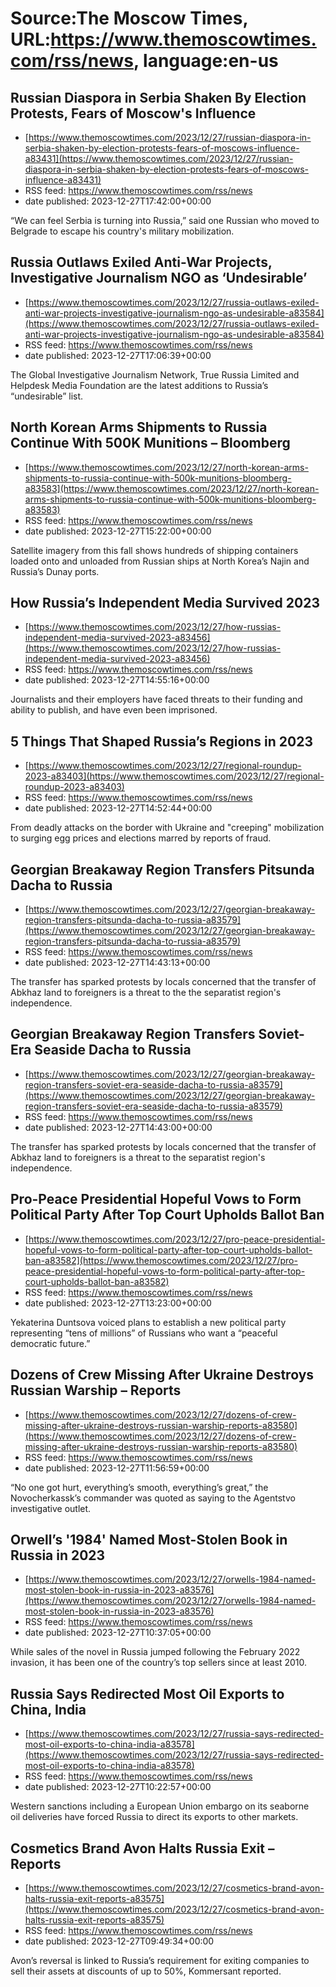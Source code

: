 # Source:The Moscow Times, URL:https://www.themoscowtimes.com/rss/news, language:en-us

## Russian Diaspora in Serbia Shaken By Election Protests, Fears of Moscow's Influence
 - [https://www.themoscowtimes.com/2023/12/27/russian-diaspora-in-serbia-shaken-by-election-protests-fears-of-moscows-influence-a83431](https://www.themoscowtimes.com/2023/12/27/russian-diaspora-in-serbia-shaken-by-election-protests-fears-of-moscows-influence-a83431)
 - RSS feed: https://www.themoscowtimes.com/rss/news
 - date published: 2023-12-27T17:42:00+00:00

“We can feel Serbia is turning into Russia,” said one Russian who moved to Belgrade to escape his country's military mobilization.

## Russia Outlaws Exiled Anti-War Projects, Investigative Journalism NGO as ‘Undesirable’
 - [https://www.themoscowtimes.com/2023/12/27/russia-outlaws-exiled-anti-war-projects-investigative-journalism-ngo-as-undesirable-a83584](https://www.themoscowtimes.com/2023/12/27/russia-outlaws-exiled-anti-war-projects-investigative-journalism-ngo-as-undesirable-a83584)
 - RSS feed: https://www.themoscowtimes.com/rss/news
 - date published: 2023-12-27T17:06:39+00:00

The Global Investigative Journalism Network, True Russia Limited and Helpdesk Media Foundation are the latest additions to Russia’s “undesirable” list.

## North Korean Arms Shipments to Russia Continue With 500K Munitions – Bloomberg
 - [https://www.themoscowtimes.com/2023/12/27/north-korean-arms-shipments-to-russia-continue-with-500k-munitions-bloomberg-a83583](https://www.themoscowtimes.com/2023/12/27/north-korean-arms-shipments-to-russia-continue-with-500k-munitions-bloomberg-a83583)
 - RSS feed: https://www.themoscowtimes.com/rss/news
 - date published: 2023-12-27T15:22:00+00:00

Satellite imagery from this fall shows hundreds of shipping containers loaded onto and unloaded from Russian ships at North Korea’s Najin and Russia’s Dunay ports.

## How Russia’s Independent Media Survived 2023
 - [https://www.themoscowtimes.com/2023/12/27/how-russias-independent-media-survived-2023-a83456](https://www.themoscowtimes.com/2023/12/27/how-russias-independent-media-survived-2023-a83456)
 - RSS feed: https://www.themoscowtimes.com/rss/news
 - date published: 2023-12-27T14:55:16+00:00

Journalists and their employers have faced threats to their funding and ability to publish, and have even been imprisoned.

## 5 Things That Shaped Russia’s Regions in 2023
 - [https://www.themoscowtimes.com/2023/12/27/regional-roundup-2023-a83403](https://www.themoscowtimes.com/2023/12/27/regional-roundup-2023-a83403)
 - RSS feed: https://www.themoscowtimes.com/rss/news
 - date published: 2023-12-27T14:52:44+00:00

From deadly attacks on the border with Ukraine and "creeping" mobilization to surging egg prices and elections marred by reports of fraud.

## Georgian Breakaway Region Transfers Pitsunda Dacha to Russia
 - [https://www.themoscowtimes.com/2023/12/27/georgian-breakaway-region-transfers-pitsunda-dacha-to-russia-a83579](https://www.themoscowtimes.com/2023/12/27/georgian-breakaway-region-transfers-pitsunda-dacha-to-russia-a83579)
 - RSS feed: https://www.themoscowtimes.com/rss/news
 - date published: 2023-12-27T14:43:13+00:00

The transfer has sparked protests by locals concerned that the transfer of Abkhaz land to foreigners is a threat to the the separatist region's independence.

## Georgian Breakaway Region Transfers Soviet-Era Seaside Dacha to Russia
 - [https://www.themoscowtimes.com/2023/12/27/georgian-breakaway-region-transfers-soviet-era-seaside-dacha-to-russia-a83579](https://www.themoscowtimes.com/2023/12/27/georgian-breakaway-region-transfers-soviet-era-seaside-dacha-to-russia-a83579)
 - RSS feed: https://www.themoscowtimes.com/rss/news
 - date published: 2023-12-27T14:43:00+00:00

The transfer has sparked protests by locals concerned that the transfer of Abkhaz land to foreigners is a threat to the separatist region's independence.

## Pro-Peace Presidential Hopeful Vows to Form Political Party After Top Court Upholds Ballot Ban
 - [https://www.themoscowtimes.com/2023/12/27/pro-peace-presidential-hopeful-vows-to-form-political-party-after-top-court-upholds-ballot-ban-a83582](https://www.themoscowtimes.com/2023/12/27/pro-peace-presidential-hopeful-vows-to-form-political-party-after-top-court-upholds-ballot-ban-a83582)
 - RSS feed: https://www.themoscowtimes.com/rss/news
 - date published: 2023-12-27T13:23:00+00:00

Yekaterina Duntsova voiced plans to establish a new political party representing “tens of millions” of Russians who want a “peaceful democratic future.”

## Dozens of Crew Missing After Ukraine Destroys Russian Warship – Reports
 - [https://www.themoscowtimes.com/2023/12/27/dozens-of-crew-missing-after-ukraine-destroys-russian-warship-reports-a83580](https://www.themoscowtimes.com/2023/12/27/dozens-of-crew-missing-after-ukraine-destroys-russian-warship-reports-a83580)
 - RSS feed: https://www.themoscowtimes.com/rss/news
 - date published: 2023-12-27T11:56:59+00:00

“No one got hurt, everything’s smooth, everything’s great,” the Novocherkassk’s commander was quoted as saying to the Agentstvo investigative outlet.

## Orwell’s '1984' Named Most-Stolen Book in Russia in 2023
 - [https://www.themoscowtimes.com/2023/12/27/orwells-1984-named-most-stolen-book-in-russia-in-2023-a83576](https://www.themoscowtimes.com/2023/12/27/orwells-1984-named-most-stolen-book-in-russia-in-2023-a83576)
 - RSS feed: https://www.themoscowtimes.com/rss/news
 - date published: 2023-12-27T10:37:05+00:00

While sales of the novel in Russia jumped following the February 2022 invasion, it has been one of the country’s top sellers since at least 2010.

## Russia Says Redirected Most Oil Exports to China, India
 - [https://www.themoscowtimes.com/2023/12/27/russia-says-redirected-most-oil-exports-to-china-india-a83578](https://www.themoscowtimes.com/2023/12/27/russia-says-redirected-most-oil-exports-to-china-india-a83578)
 - RSS feed: https://www.themoscowtimes.com/rss/news
 - date published: 2023-12-27T10:22:57+00:00

Western sanctions including a European Union embargo on its seaborne oil deliveries have forced Russia to direct its exports to other markets.

## Cosmetics Brand Avon Halts Russia Exit – Reports
 - [https://www.themoscowtimes.com/2023/12/27/cosmetics-brand-avon-halts-russia-exit-reports-a83575](https://www.themoscowtimes.com/2023/12/27/cosmetics-brand-avon-halts-russia-exit-reports-a83575)
 - RSS feed: https://www.themoscowtimes.com/rss/news
 - date published: 2023-12-27T09:49:34+00:00

Avon’s reversal is linked to Russia’s requirement for exiting companies to sell their assets at discounts of up to 50%, Kommersant reported.

